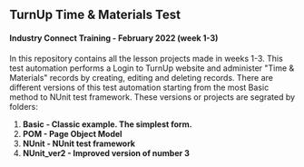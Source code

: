 ## TurnUp Time & Materials Test
#### Industry Connect Training - February 2022 (week 1-3)

In this repository contains all the lesson projects made in weeks 1-3. This test automation performs a Login to TurnUp website and administer "Time & Materials" records by creating, editing and deleting records. There are different versions of this test automation starting from the most Basic method to NUnit test framework. These versions or projects are segrated by folders:
1. **Basic - Classic example. The simplest form.** 
2. **POM - Page Object Model**
3. **NUnit - NUnit test framework**
4. **NUnit_ver2 - Improved version of number 3**
